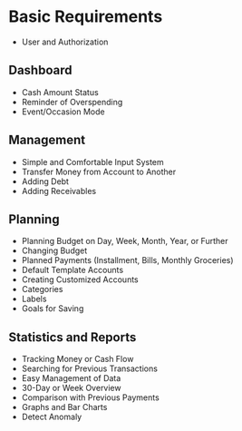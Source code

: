 # Basic Requirements
- User and Authorization

## Dashboard
- Cash Amount Status
- Reminder of Overspending
- Event/Occasion Mode

## Management
- Simple and Comfortable Input System
- Transfer Money from Account to Another
- Adding Debt
- Adding Receivables

## Planning
- Planning Budget on Day, Week, Month, Year, or Further
- Changing Budget
- Planned Payments (Installment, Bills, Monthly Groceries)
- Default Template Accounts
- Creating Customized Accounts
- Categories
- Labels
- Goals for Saving

## Statistics and Reports
- Tracking Money or Cash Flow
- Searching for Previous Transactions
- Easy Management of Data
- 30-Day or Week Overview
- Comparison with Previous Payments
- Graphs and Bar Charts
- Detect Anomaly
